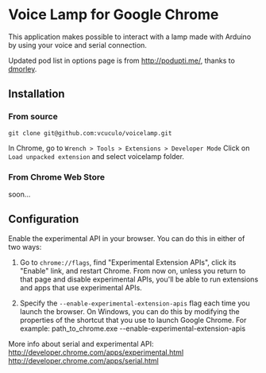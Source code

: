 # Voice Lamp for Google Chrome

This application makes possible to interact with a lamp made with Arduino by using your voice and serial connection.

Updated pod list in options page is from http://podupti.me/, thanks to [dmorley](https://github.com/dmorley).

## Installation

### From source

    git clone git@github.com:vcuculo/voicelamp.git
  
In Chrome, go to `Wrench > Tools > Extensions > Developer Mode`
Click on `Load unpacked extension` and select voicelamp folder.

### From Chrome Web Store

   soon...

## Configuration

Enable the experimental API in your browser. You can do this in either of two ways:
1. Go to `chrome://flags`, find "Experimental Extension APIs", click its "Enable" link, and restart Chrome. From now on, unless you return to that page and disable experimental APIs, you'll be able to run extensions and apps that use experimental APIs.

2. Specify the `--enable-experimental-extension-apis` flag each time you launch the browser. On Windows, you can do this by modifying the properties of the shortcut that you use to launch Google Chrome. For example:
    path_to_chrome.exe --enable-experimental-extension-apis

More info about serial and experimental API:
http://developer.chrome.com/apps/experimental.html
http://developer.chrome.com/apps/serial.html
